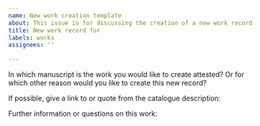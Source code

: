 ```yaml
---
name: New work creation template
about: This issue is for discussing the creation of a new work record
title: New work record for
labels: works
assignees: ''

---
```


In which manuscript is the work you would like to create attested? 
Or for which other reason would you like to create this new record?

If possible, give a link to or quote from the catalogue description:

Further information or questions on this work:


